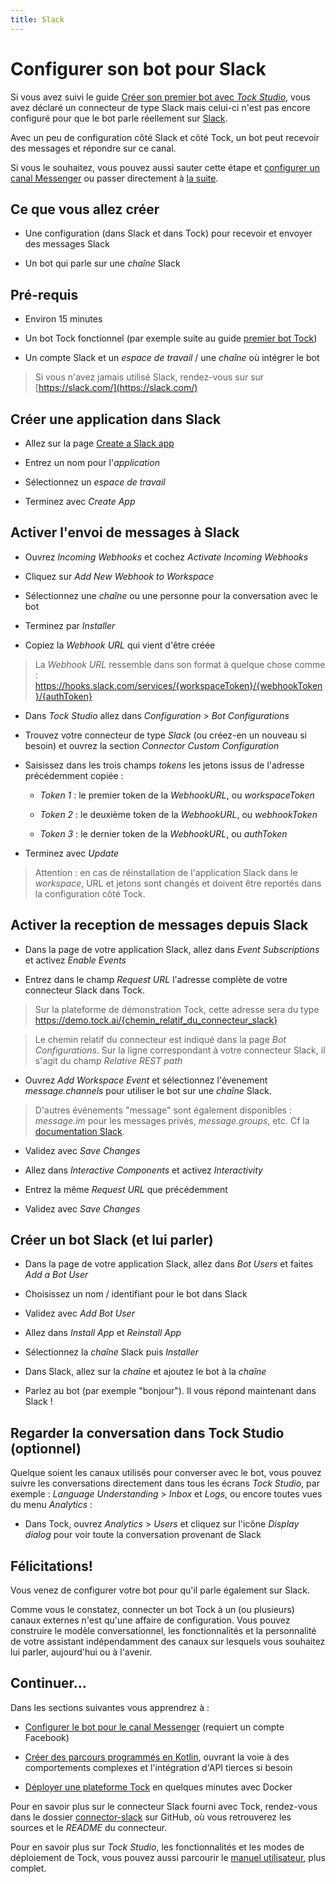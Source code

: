 ```yaml
---
title: Slack
---
```


# Configurer son bot pour Slack

Si vous avez suivi le guide [Créer son premier bot avec _Tock Studio_](../guides/studio.md), vous avez déclaré un connecteur
 de type Slack mais celui-ci n'est pas encore configuré pour que le bot parle réellement sur [Slack](https://slack.com/).

Avec un peu de configuration côté Slack et côté Tock, un bot peut recevoir des messages et répondre sur ce canal.

Si vous le souhaitez, vous pouvez aussi sauter cette étape et [configurer un canal Messenger](messenger.md) 
ou passer directement à [la suite](api.md).
 
## Ce que vous allez créer

* Une configuration (dans Slack et dans Tock) pour recevoir et envoyer des messages Slack

* Un bot qui parle sur une _chaîne_ Slack

## Pré-requis

* Environ 15 minutes

* Un bot Tock fonctionnel (par exemple suite au guide [premier bot Tock](../guides/studio.md))

* Un compte Slack et un _espace de travail_ / une _chaîne_ où intégrer le bot

> Si vous n'avez jamais utilisé Slack, rendez-vous sur sur [https://slack.com/](https://slack.com/)

## Créer une application dans Slack

* Allez sur la page [Create a Slack app](https://api.slack.com/apps/new)

* Entrez un nom pour l'_application_

* Sélectionnez un _espace de travail_

* Terminez avec _Create App_

## Activer l'envoi de messages à Slack

* Ouvrez _Incoming Webhooks_ et cochez _Activate Incoming Webhooks_

* Cliquez sur _Add New Webhook to Workspace_ 

* Sélectionnez une _chaîne_ ou une personne pour la conversation avec le bot

* Terminez par _Installer_

* Copiez la _Webhook URL_ qui vient d'être créée

> La _Webhook URL_ ressemble dans son format à quelque chose comme : 
> https://hooks.slack.com/services/{workspaceToken}/{webhookToken}/{authToken}

* Dans _Tock Studio_ allez dans _Configuration_ > _Bot Configurations_

* Trouvez votre connecteur de type _Slack_ (ou créez-en un nouveau si besoin) et ouvrez la section _Connector Custom Configuration_

* Saisissez dans les trois champs _tokens_ les jetons issus de l'adresse précédemment copiée :

    * _Token 1_ : le premier token de la _WebhookURL_, ou _workspaceToken_

    * _Token 2_ : le deuxième token de la _WebhookURL_, ou _webhookToken_

    * _Token 3_ : le dernier token de la _WebhookURL_, ou _authToken_

* Terminez avec _Update_

> Attention : en cas de réinstallation de l'application Slack dans le _workspace_, URL et jetons sont changés
> et doivent être reportés dans la configuration côté Tock.

## Activer la reception de messages depuis Slack

* Dans la page de votre application Slack, allez dans _Event Subscriptions_ et activez _Enable Events_

* Entrez dans le champ _Request URL_ l'adresse complète de votre connecteur Slack dans Tock.

> Sur la plateforme de démonstration Tock, cette adresse sera du type 
>https://demo.tock.ai/{chemin_relatif_du_connecteur_slack}

> Le chemin relatif du connecteur est indiqué dans la page _Bot Configurations_. Sur la ligne correspondant à votre
>connecteur Slack, il s'agit du champ _Relative REST path_

* Ouvrez _Add Workspace Event_ et sélectionnez l'évenement _message.channels_ pour 
utiliser le bot sur une _chaîne_ Slack.
  
> D'autres événements "message" sont également disponibles : _message.im_ pour les messages privés,
  _message.groups_, etc. Cf la [documentation Slack](https://api.slack.com/events).

* Validez avec _Save Changes_

* Allez dans _Interactive Components_ et activez _Interactivity_

* Entrez la même _Request URL_ que précédemment

* Validez avec _Save Changes_

## Créer un bot Slack (et lui parler)

* Dans la page de votre application Slack, allez dans _Bot Users_ et faites _Add a Bot User_

* Choisissez un nom / identifiant pour le bot dans Slack

* Validez avec _Add Bot User_

* Allez dans _Install App_ et _Reinstall App_

* Sélectionnez la _chaîne_ Slack puis _Installer_

* Dans Slack, allez sur la _chaîne_ et ajoutez le bot à la _chaîne_
  
* Parlez au bot (par exemple "bonjour"). Il vous répond maintenant dans Slack !

## Regarder la conversation dans Tock Studio (optionnel)

Quelque soient les canaux utilisés pour converser avec le bot, vous pouvez suivre les conversations directement dans 
tous les écrans _Tock Studio_, par exemple : _Language Understanding_ > _Inbox_ et _Logs_, 
ou encore toutes vues du menu _Analytics_ :

* Dans Tock, ouvrez _Analytics_ > _Users_ et cliquez sur l'icône _Display dialog_ pour voir toute la 
conversation provenant de Slack


## Félicitations!

Vous venez de configurer votre bot pour qu'il parle également sur Slack.

Comme vous le constatez, connecter un bot Tock à un (ou plusieurs) canaux externes n'est qu'une affaire de configuration.
 Vous pouvez construire le modèle conversationnel, les fonctionnalités et la personnalité de votre assistant 
 indépendamment des canaux sur lesquels vous souhaitez lui parler, aujourd'hui ou à l'avenir.


## Continuer...

Dans les sections suivantes vous apprendrez à :

* [Configurer le bot pour le canal Messenger](../guides/messenger.md) (requiert un compte Facebook)

* [Créer des parcours programmés en Kotlin](../guides/api.md), ouvrant la voie à des comportements complexes et 
l'intégration d'API tierces si besoin

* [Déployer une plateforme Tock](../plateforme) en quelques minutes avec Docker

Pour en savoir plus sur le connecteur Slack fourni avec Tock, rendez-vous dans le dossier 
[connector-slack](https://github.com/theopenconversationkit/tock/tree/master/bot/connector-slack) sur GitHub, 
où vous retrouverez les sources et le _README_ du connecteur.

Pour en savoir plus sur _Tock Studio_, les fonctionnalités et les modes de déploiement de Tock, vous pouvez aussi 
parcourir le [manuel utilisateur](../../toc), plus complet.
